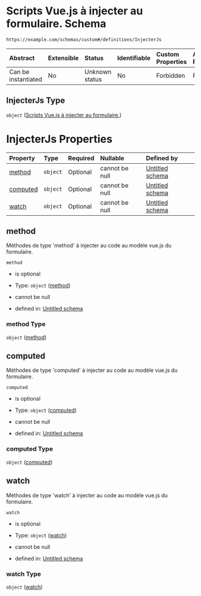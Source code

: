# Scripts Vue.js à injecter au formulaire. Schema

```txt
https://example.com/schemas/custom#/definitions/InjecterJs
```



| Abstract            | Extensible | Status         | Identifiable | Custom Properties | Additional Properties | Access Restrictions | Defined In                                                                   |
| :------------------ | :--------- | :------------- | :----------- | :---------------- | :-------------------- | :------------------ | :--------------------------------------------------------------------------- |
| Can be instantiated | No         | Unknown status | No           | Forbidden         | Forbidden             | none                | [FRW.form.schema.json\*](../out/FRW.form.schema.json "open original schema") |

## InjecterJs Type

`object` ([Scripts Vue.js à injecter au formulaire.](frw-definitions-scripts-vuejs-à-injecter-au-formulaire.md))

# InjecterJs Properties

| Property              | Type     | Required | Nullable       | Defined by                                                                                                                         |
| :-------------------- | :------- | :------- | :------------- | :--------------------------------------------------------------------------------------------------------------------------------- |
| [method](#method)     | `object` | Optional | cannot be null | [Untitled schema](frw-definitions-nomfonction.md "https://example.com/schemas/custom#/definitions/InjecterJs/properties/method")   |
| [computed](#computed) | `object` | Optional | cannot be null | [Untitled schema](frw-definitions-nomfonction.md "https://example.com/schemas/custom#/definitions/InjecterJs/properties/computed") |
| [watch](#watch)       | `object` | Optional | cannot be null | [Untitled schema](frw-definitions-nomfonction.md "https://example.com/schemas/custom#/definitions/InjecterJs/properties/watch")    |

## method

Méthodes de type 'method' à injecter au code au modèle vue.js du formulaire.

`method`

*   is optional

*   Type: `object` ([method](frw-definitions-nomfonction.md))

*   cannot be null

*   defined in: [Untitled schema](frw-definitions-nomfonction.md "https://example.com/schemas/custom#/definitions/InjecterJs/properties/method")

### method Type

`object` ([method](frw-definitions-nomfonction.md))

## computed

Méthodes de type 'computed' à injecter au code au modèle vue.js du formulaire.

`computed`

*   is optional

*   Type: `object` ([computed](frw-definitions-nomfonction.md))

*   cannot be null

*   defined in: [Untitled schema](frw-definitions-nomfonction.md "https://example.com/schemas/custom#/definitions/InjecterJs/properties/computed")

### computed Type

`object` ([computed](frw-definitions-nomfonction.md))

## watch

Méthodes de type 'watch' à injecter au code au modèle vue.js du formulaire.

`watch`

*   is optional

*   Type: `object` ([watch](frw-definitions-nomfonction.md))

*   cannot be null

*   defined in: [Untitled schema](frw-definitions-nomfonction.md "https://example.com/schemas/custom#/definitions/InjecterJs/properties/watch")

### watch Type

`object` ([watch](frw-definitions-nomfonction.md))
